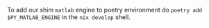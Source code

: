 To add our shim `matlab` engine to poetry environment do 
`poetry add $PY_MATLAB_ENGINE`
in the `nix develop` shell.
